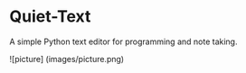 # Quiet-Text
A simple Python text editor for programming and note taking. 

![picture] (images/picture.png)
